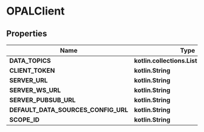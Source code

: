 
# OPALClient

## Properties
Name | Type | Description | Notes
------------ | ------------- | ------------- | -------------
**DATA_TOPICS** | **kotlin.collections.List&lt;kotlin.String&gt;** |  | 
**CLIENT_TOKEN** | **kotlin.String** |  | 
**SERVER_URL** | **kotlin.String** |  | 
**SERVER_WS_URL** | **kotlin.String** |  | 
**SERVER_PUBSUB_URL** | **kotlin.String** |  | 
**DEFAULT_DATA_SOURCES_CONFIG_URL** | **kotlin.String** |  | 
**SCOPE_ID** | **kotlin.String** |  |  [optional]



